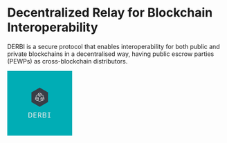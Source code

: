 # Decentralized Relay for Blockchain Interoperability

DERBI is a secure protocol that enables interoperability for both public and private blockchains in a decentralised way, having public escrow parties (PEWPs) as cross-blockchain distributors. 

<img style="float: left;" src="/logo.png" alt="Logo" width="150" height="150"/>
